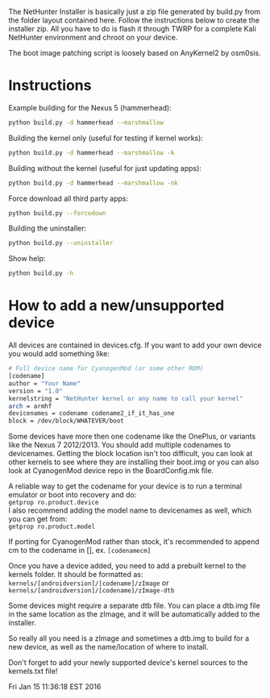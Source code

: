 The NetHunter Installer is basically just a zip file generated by build.py from the folder layout contained here.
Follow the instructions below to create the installer zip.
All you have to do is flash it through TWRP for a complete Kali NetHunter environment and chroot on your device.

The boot image patching script is loosely based on AnyKernel2 by osm0sis.

# Instructions

Example building for the Nexus 5 (hammerhead):
```sh
python build.py -d hammerhead --marshmallow
```
Building the kernel only (useful for testing if kernel works):
```sh
python build.py -d hammerhead --marshmallow -k
```
Building without the kernel (useful for just updating apps):
```sh
python build.py -d hammerhead --marshmallow -nk
```
Force download all third party apps:
```sh
python build.py --forcedown
```
Building the uninstaller:
```sh
python build.py --uninstaller
```
Show help:
```bash
python build.py -h
```

# How to add a new/unsupported device

All devices are contained in devices.cfg.  If you want to add your own device you would add something like:

```sh
# Full device name for CyanogenMod (or some other ROM)
[codename]
author = "Your Name"
version = "1.0"
kernelstring = "NetHunter kernel or any name to call your kernel"
arch = armhf
devicenames = codename codename2_if_it_has_one
block = /dev/block/WHATEVER/boot
```
Some devices have more then one codename like the OnePlus, or variants like the Nexus 7 2012/2013.  You should add multiple codenames to devicenames.  Getting the block location isn't too difficult, you can look at other kernels to see where they are installing their boot.img or you can also look at CyanogenMod device repo in the BoardConfig.mk file.

A reliable way to get the codename for your device is to run a terminal emulator or boot into recovery and do:  
`getprop ro.product.device`  
I also recommend adding the model name to devicenames as well, which you can get from:  
`getprop ro.product.model`  

If porting for CyanogenMod rather than stock, it's recommended to append cm to the codename in [], ex. `[codenamecm]`

Once you have a device added, you need to add a prebuilt kernel to the kernels folder.  It should be formatted as:  
`kernels/[androidversion]/[codename]/zImage` or `kernels/[androidversion]/[codename]/zImage-dtb`

Some devices might require a separate dtb file. You can place a dtb.img file in the same location as the zImage, and it will be automatically added to the installer.

So really all you need is a zImage and sometimes a dtb.img to build for a new device, as well as the name/location of where to install.

Don't forget to add your newly supported device's kernel sources to the kernels.txt file!

Fri Jan 15 11:36:18 EST 2016
